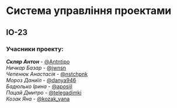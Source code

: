 
# Система управління проектами

## ІО-23

### Учасники проекту:

<i><strong>Скляр Антон</strong></i> - <a href=https://t.me/Antntipo>@Antntipo</a></br>
<i>Ничкар Базар</i> - <a href=https://t.me/jwnsn>@jwnsn</a></br>
<i>Чепенюк Анастасія</i> - <a href=https://t.me/nstchpnk>@nstchpnk</a></br>
<i>Мороз Даниїл</i> - <a href=https://t.me/danya946>@danya946</a></br>
<i>Бадюлько Ірина</i> - <a href=https://t.me/aposijl>@aposijl</a></br>
<i>Пацай Дмитро</i> - <a href=https://t.me/telegadimki>@telegadimki</a></br>
<i>Козак Яна</i> - <a href=https://t.me/kozak_yana>@kozak_yana</a></br>
